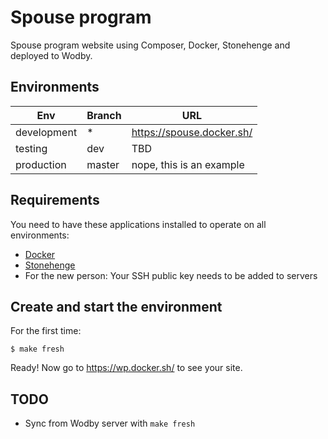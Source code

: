 # Spouse program

Spouse program website using Composer, Docker, Stonehenge and deployed to Wodby.

## Environments

Env | Branch | URL
--- | ------ | ---
development | * | https://spouse.docker.sh/
testing | dev | TBD
production | master | nope, this is an example

## Requirements

You need to have these applications installed to operate on all environments:

- [Docker](https://github.com/druidfi/guidelines/blob/master/docs/docker.md)
- [Stonehenge](https://github.com/druidfi/stonehenge)
- For the new person: Your SSH public key needs to be added to servers

## Create and start the environment

For the first time:

```
$ make fresh
```

Ready! Now go to https://wp.docker.sh/ to see your site.

## TODO

- Sync from Wodby server with `make fresh`
